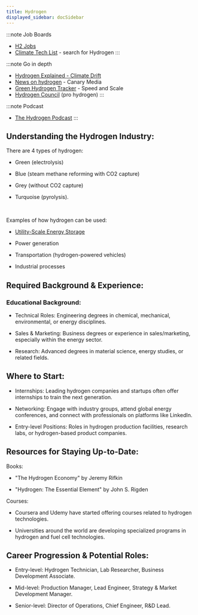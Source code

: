 ```yaml
---
title: Hydrogen 
displayed_sidebar: docSidebar
---
```


:::note Job Boards
- [H2 Jobs](https://h2-jobs.com/)
- [Climate Tech List](https://www.climatetechlist.com/search/text/hydrogen) - search for Hydrogen
:::

:::note Go in depth
- [Hydrogen Explained - Climate Drift](https://www.climatedrift.com/p/hydrogen-explained-part-1)
- [News on hydrogen](https://www.canarymedia.com/articles/hydrogen) - Canary Media
- [Green Hydrogen Tracker](https://speedandscale.com/okrs/9-0-innovate/9-3-green-hydrogen/) - Speed and Scale
- [Hydrogen Council](https://hydrogencouncil.com/en/) (pro hydrogen)
:::

:::note Podcast
- [The Hydrogen Podcast](https://podcasts.apple.com/us/podcast/the-hydrogen-podcast/id1560907194)
:::

## Understanding the Hydrogen Industry:

There are 4 types of hydrogen:

* Green (electrolysis)

* Blue (steam methane reforming with CO2 capture)

* Grey (without CO2 capture)

* Turquoise (pyrolysis).

<br/>

Examples of how hydrogen can be used:

- [Utility-Scale Energy Storage](solution-utility-scale-energy-storage)

- Power generation

- Transportation (hydrogen-powered vehicles)

- Industrial processes

## Required Background & Experience:

### Educational Background:
* Technical Roles: Engineering degrees in chemical, mechanical, environmental, or energy disciplines.

* Sales & Marketing: Business degrees or experience in sales/marketing, especially within the energy sector.

* Research: Advanced degrees in material science, energy studies, or related fields.

## Where to Start:
* Internships: Leading hydrogen companies and startups often offer internships to train the next generation.

* Networking: Engage with industry groups, attend global energy conferences, and connect with professionals on platforms like LinkedIn.

* Entry-level Positions: Roles in hydrogen production facilities, research labs, or hydrogen-based product companies.

## Resources for Staying Up-to-Date:

Books:

* "The Hydrogen Economy" by Jeremy Rifkin

* "Hydrogen: The Essential Element" by John S. Rigden

Courses:

* Coursera and Udemy have started offering courses related to hydrogen technologies.

* Universities around the world are developing specialized programs in hydrogen and fuel cell technologies.

## Career Progression & Potential Roles:
* Entry-level: Hydrogen Technician, Lab Researcher, Business Development Associate.

* Mid-level: Production Manager, Lead Engineer, Strategy & Market Development Manager.

* Senior-level: Director of Operations, Chief Engineer, R&D Lead.